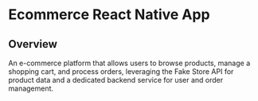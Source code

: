 # Ecommerce React Native App
## Overview

An e-commerce platform that allows users to browse products, manage a shopping cart, and process orders, leveraging the Fake Store API for product data and a dedicated backend service for user and order management.
